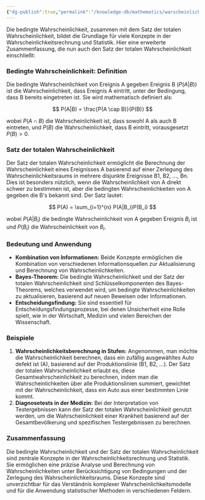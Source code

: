 ```yaml
---
{"dg-publish":true,"permalink":"/knowledge-db/mathematics/warscheinlichkeitsrechnen/bedingte-warscheinlichkeit/","noteIcon":""}
---
```


Die bedingte Wahrscheinlichkeit, zusammen mit dem Satz der totalen Wahrscheinlichkeit, bildet die Grundlage für viele Konzepte in der Wahrscheinlichkeitsrechnung und Statistik. Hier eine erweiterte Zusammenfassung, die nun auch den Satz der totalen Wahrscheinlichkeit einschließt:

### Bedingte Wahrscheinlichkeit: Definition

Die bedingte Wahrscheinlichkeit von Ereignis A gegeben Ereignis B ($P(A|B)$) ist die Wahrscheinlichkeit, dass Ereignis A eintritt, unter der Bedingung, dass B bereits eingetreten ist. Sie wird mathematisch definiert als:

$$
P(A|B) = \frac{P(A \cap B)}{P(B)}
$$

wobei $P(A \cap B)$ die Wahrscheinlichkeit ist, dass sowohl A als auch B eintreten, und $P(B)$ die Wahrscheinlichkeit, dass B eintritt, vorausgesetzt $P(B) > 0$.

### Satz der totalen Wahrscheinlichkeit

Der Satz der totalen Wahrscheinlichkeit ermöglicht die Berechnung der Wahrscheinlichkeit eines Ereignisses A basierend auf einer Zerlegung des Wahrscheinlichkeitsraums in mehrere disjunkte Ereignisse B1, B2, ..., Bn. Dies ist besonders nützlich, wenn die Wahrscheinlichkeit von A direkt schwer zu bestimmen ist, aber die bedingten Wahrscheinlichkeiten von A gegeben die B's bekannt sind. Der Satz lautet:

$$
P(A) = \sum_{i=1}^{n} P(A|B_i)P(B_i)
$$

wobei $P(A|B_i)$ die bedingte Wahrscheinlichkeit von A gegeben Ereignis $B_i$ ist und $P(B_i)$ die Wahrscheinlichkeit von $B_i$.

### Bedeutung und Anwendung

- **Kombination von Informationen:** Beide Konzepte ermöglichen die Kombination von verschiedenen Informationsquellen zur Aktualisierung und Berechnung von Wahrscheinlichkeiten.
- **Bayes-Theorem:** Die bedingte Wahrscheinlichkeit und der Satz der totalen Wahrscheinlichkeit sind Schlüsselkomponenten des Bayes-Theorems, welches verwendet wird, um bedingte Wahrscheinlichkeiten zu aktualisieren, basierend auf neuen Beweisen oder Informationen.
- **Entscheidungsfindung:** Sie sind essentiell für Entscheidungsfindungsprozesse, bei denen Unsicherheit eine Rolle spielt, wie in der Wirtschaft, Medizin und vielen Bereichen der Wissenschaft.

### Beispiele

1. **Wahrscheinlichkeitsberechnung in Stufen:** Angenommen, man möchte die Wahrscheinlichkeit berechnen, dass ein zufällig ausgewähltes Auto defekt ist (A), basierend auf der Produktionslinie (B1, B2, ...). Der Satz der totalen Wahrscheinlichkeit erlaubt es, diese Gesamtwahrscheinlichkeit zu berechnen, indem man die Wahrscheinlichkeiten über alle Produktionslinien summiert, gewichtet mit der Wahrscheinlichkeit, dass ein Auto aus einer bestimmten Linie kommt.
2. **Diagnosetests in der Medizin:** Bei der Interpretation von Testergebnissen kann der Satz der totalen Wahrscheinlichkeit genutzt werden, um die Wahrscheinlichkeit einer Krankheit basierend auf der Gesamtbevölkerung und spezifischen Testergebnissen zu berechnen.

### Zusammenfassung

Die bedingte Wahrscheinlichkeit und der Satz der totalen Wahrscheinlichkeit sind zentrale Konzepte in der Wahrscheinlichkeitsrechnung und Statistik. Sie ermöglichen eine präzise Analyse und Berechnung von Wahrscheinlichkeiten unter Berücksichtigung von Bedingungen und der Zerlegung des Wahrscheinlichkeitsraums. Diese Konzepte sind unverzichtbar für das Verständnis komplexer Wahrscheinlichkeitsmodelle und für die Anwendung statistischer Methoden in verschiedenen Feldern.